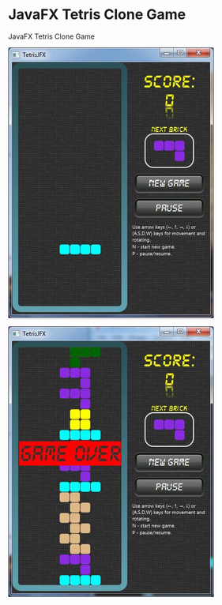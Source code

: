 JavaFX Tetris Clone Game
=============

JavaFX Tetris Clone Game

![TetrisJFX Screen Shoot](https://github.com/javafx-dev/javafx-dev.github.io/blob/master/img/tetris-screen1.jpg?raw=true "TetrisJFX Screen Shoot")

![TetrisJFX Screen Shoot 1](https://github.com/javafx-dev/javafx-dev.github.io/blob/master/img/tetris-screen2.jpg?raw=true "TetrisJFX Screen Shoot 1")